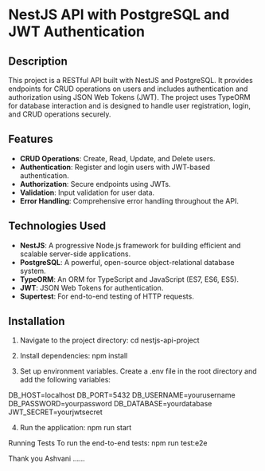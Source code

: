 # NestJS API with PostgreSQL and JWT Authentication

## Description

This project is a RESTful API built with NestJS and PostgreSQL. It provides endpoints for CRUD operations on users and includes authentication and authorization using JSON Web Tokens (JWT). The project uses TypeORM for database interaction and is designed to handle user registration, login, and CRUD operations securely.

## Features

- **CRUD Operations**: Create, Read, Update, and Delete users.
- **Authentication**: Register and login users with JWT-based authentication.
- **Authorization**: Secure endpoints using JWTs.
- **Validation**: Input validation for user data.
- **Error Handling**: Comprehensive error handling throughout the API.

## Technologies Used

- **NestJS**: A progressive Node.js framework for building efficient and scalable server-side applications.
- **PostgreSQL**: A powerful, open-source object-relational database system.
- **TypeORM**: An ORM for TypeScript and JavaScript (ES7, ES6, ES5).
- **JWT**: JSON Web Tokens for authentication.
- **Supertest**: For end-to-end testing of HTTP requests.

## Installation

1. Navigate to the project directory:
   cd nestjs-api-project

2. Install dependencies:
npm install

3. Set up environment variables. Create a .env file in the root directory and add the following variables:
 
DB_HOST=localhost
DB_PORT=5432
DB_USERNAME=yourusername
DB_PASSWORD=yourpassword
DB_DATABASE=yourdatabase
JWT_SECRET=yourjwtsecret

4. Run the application:
npm run start


Running Tests
To run the end-to-end tests:
npm run test:e2e


Thank you Ashvani ...... 
